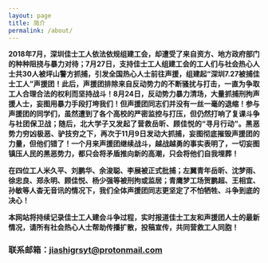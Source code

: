 ```yaml
---
layout: page
title: 简介
permalink: /about/
---
```

<p style="text-align:justify; text-justify:inter-ideograph;">
<strong>2018年7月，深圳佳士工人依法依规组建工会，却遭受了来自资方、地方政府部门的种种阻挠与暴力对待；7月27日，支持佳士工人组建工会的工人们与社会热心人士共30人被坪山警方抓捕，引发全国热心人士前往声援，组建起“深圳7.27被捕佳士工人”声援团！此后，声援团排除来自反动势力的不断骚扰与打击，一直为争取工人合理合法的权利而坚持战斗！8月24日，反动势力暴力清场，大量抓捕刑拘声援人士，妄图用暴力手段打垮我们！但声援团同志们并没有一丝一毫的退缩！参与声援团的同学们，虽然遭到了各个高校的严密监控与打压，但仍然打响了复课斗争与社团保卫战；随后，北大学子又发起了营救岳昕、顾佳悦的“寻月行动”。黑恶势力穷凶极恶、驴技穷之下，再次于11月9日发动大抓捕，妄图彻底摧毁声援团的力量，但他们错了！一个月来声援团继续战斗，越战越勇的事实表明了，一切妄图镇压人民的黑恶势力，都只会将矛盾推向新的高潮，只会将他们自我埋葬！</strong></p>
<p style="text-align:justify; text-justify:inter-ideograph;">
<strong>在四位工人米久平、刘鹏华、余浚聪、李展被正式批捕；左翼青年岳昕、沈梦雨、徐忠良、郑永明、顾佳悦、杨少强等被刑拘或监居；青鹰梦工场贺鹏超、王相宜、孙敏等人杳无音讯的情况下，我们全体声援团同志更坚定了不怕牺牲、斗争到底的决心！</strong></p>
<p style="text-align:justify; text-justify:inter-ideograph;">
<strong>本网站将持续记录佳士工人建会斗争过程，实时报道佳士工友和声援团人士的最新情况，请所有社会热心人士帮助传播扩散，投稿宣传，共同营救工人同胞！</strong>
</p>

### 联系邮箱：[jiashigrsyt@protonmail.com](mailto:jiashigrsyt@protonmail.com)


